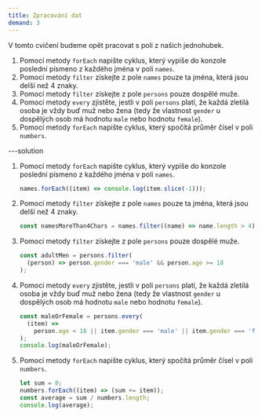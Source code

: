 ```yaml
---
title: Zpracování dat
demand: 3
---
```


V tomto cvičení budeme opět pracovat s poli z našich jednohubek.

1. Pomocí metody `forEach` napište cyklus, který vypíše do konzole poslední
   písmeno z každého jména v poli `names`.
1. Pomocí metody `filter` získejte z pole `names` pouze ta jména, která jsou
   delší než 4 znaky.
1. Pomocí metody `filter` získejte z pole `persons` pouze dospělé muže.
1. Pomocí metody `every` zjistěte, jestli v poli `persons` platí, že každá
   zletilá osoba je vždy buď muž nebo žena (tedy že vlastnost `gender` u
   dospělých osob má hodnotu `male` nebo hodnotu `female`).
1. Pomocí metody `forEach` napište cyklus, který spočítá průměr čísel v poli
   `numbers`.

---solution

1. Pomocí metody `forEach` napište cyklus, který vypíše do konzole poslední
   písmeno z každého jména v poli `names`.

   ```js
   names.forEach((item) => console.log(item.slice(-1)));
   ```

1. Pomocí metody `filter` získejte z pole `names` pouze ta jména, která jsou
   delší než 4 znaky.

   ```js
   const namesMoreThan4Chars = names.filter((name) => name.length > 4);
   ```

1. Pomocí metody `filter` získejte z pole `persons` pouze dospělé muže.

   ```js
   const adultMen = persons.filter(
     (person) => person.gender === 'male' && person.age >= 18
   );
   ```

1. Pomocí metody `every` zjistěte, jestli v poli `persons` platí, že každá
   zletilá osoba je vždy buď muž nebo žena (tedy že vlastnost `gender` u
   dospělých osob má hodnotu `male` nebo hodnotu `female`).

   ```js
   const maleOrFemale = persons.every(
     (item) =>
       person.age < 18 || item.gender === 'male' || item.gender === 'female'
   );
   console.log(maleOrFemale);
   ```

1. Pomocí metody `forEach` napište cyklus, který spočítá průměr čísel v poli
   `numbers`.
   ```js
   let sum = 0;
   numbers.forEach((item) => (sum += item));
   const average = sum / numbers.length;
   console.log(average);
   ```
